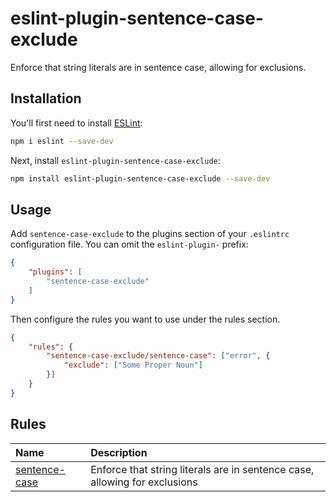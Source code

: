 # eslint-plugin-sentence-case-exclude

Enforce that string literals are in sentence case, allowing for exclusions.

## Installation

You'll first need to install [ESLint](https://eslint.org/):

```sh
npm i eslint --save-dev
```

Next, install `eslint-plugin-sentence-case-exclude`:

```sh
npm install eslint-plugin-sentence-case-exclude --save-dev
```

## Usage

Add `sentence-case-exclude` to the plugins section of your `.eslintrc` configuration file. You can omit the `eslint-plugin-` prefix:

```json
{
    "plugins": [
        "sentence-case-exclude"
    ]
}
```

Then configure the rules you want to use under the rules section.

```json
{
    "rules": {
        "sentence-case-exclude/sentence-case": ["error", {
            "exclude": ["Some Proper Noun"]
        }]
    }
}
```

## Rules

<!-- begin auto-generated rules list -->

| Name                                         | Description                                                                |
| :------------------------------------------- | :------------------------------------------------------------------------- |
| [sentence-case](docs/rules/sentence-case.md) | Enforce that string literals are in sentence case, allowing for exclusions |

<!-- end auto-generated rules list -->
